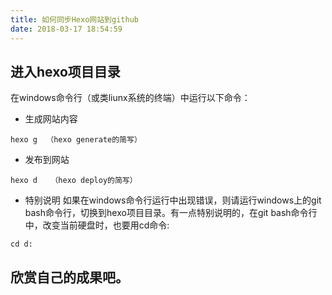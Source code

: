 ```yaml
---
title: 如何同步Hexo网站到github
date: 2018-03-17 18:54:59
---
```



## 进入hexo项目目录


在windows命令行（或类liunx系统的终端）中运行以下命令：


* 生成网站内容
```
hexo g  （hexo generate的简写）

```

* 发布到网站
```
hexo d   （hexo deploy的简写）

```
* 特别说明
如果在windows命令行运行中出现错误，则请运行windows上的git bash命令行，切换到hexo项目目录。有一点特别说明的，在git bash命令行中，改变当前硬盘时，也要用cd命令:
```
cd d:

```


## 欣赏自己的成果吧。

